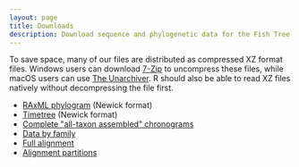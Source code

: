 ```yaml
---
layout: page
title: Downloads
description: Download sequence and phylogenetic data for the Fish Tree of Life
---
```


To save space, many of our files are distributed as compressed XZ format files. Windows users can download [7-Zip](http://www.7-zip.org/) to uncompress these files, while macOS users can use [The Unarchiver](https://theunarchiver.com/). R should also be able to read XZ files natively without decompressing the file first.

- [RAxML phylogram](actinopt_12k_raxml.tre.xz) (Newick format)
- [Timetree](actinopt_12k_treePL.tre.xz) (Newick format)
- [Complete "all-taxon assembled" chronograms](actinopt_full.trees.xz)
- [Data by family](family/)
- [Full alignment](final_alignment.phylip.xz)
- [Alignment partitions](final_alignment.partitions)
